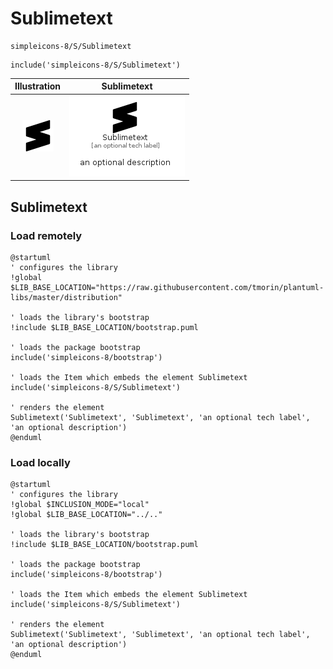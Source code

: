 # Sublimetext


```text
simpleicons-8/S/Sublimetext
```

```text
include('simpleicons-8/S/Sublimetext')
```



| Illustration | Sublimetext |
| :---: | :---: |
| ![illustration for Illustration](../../simpleicons-8/S/Sublimetext.png) | ![illustration for Sublimetext](../../simpleicons-8/S/Sublimetext.Local.png) |




## Sublimetext

### Load remotely
```plantuml
@startuml
' configures the library
!global $LIB_BASE_LOCATION="https://raw.githubusercontent.com/tmorin/plantuml-libs/master/distribution"

' loads the library's bootstrap
!include $LIB_BASE_LOCATION/bootstrap.puml

' loads the package bootstrap
include('simpleicons-8/bootstrap')

' loads the Item which embeds the element Sublimetext
include('simpleicons-8/S/Sublimetext')

' renders the element
Sublimetext('Sublimetext', 'Sublimetext', 'an optional tech label', 'an optional description')
@enduml
```

### Load locally
```plantuml
@startuml
' configures the library
!global $INCLUSION_MODE="local"
!global $LIB_BASE_LOCATION="../.."

' loads the library's bootstrap
!include $LIB_BASE_LOCATION/bootstrap.puml

' loads the package bootstrap
include('simpleicons-8/bootstrap')

' loads the Item which embeds the element Sublimetext
include('simpleicons-8/S/Sublimetext')

' renders the element
Sublimetext('Sublimetext', 'Sublimetext', 'an optional tech label', 'an optional description')
@enduml
```

